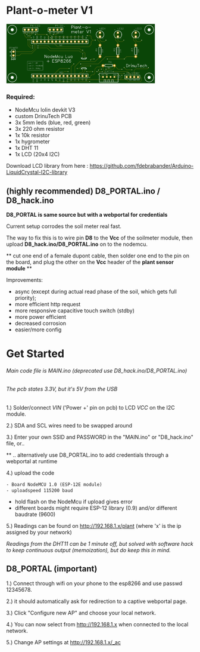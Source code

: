 # Plant-o-meter V1

<img src="https://github.com/liquidrinu/Arduino/blob/master/plantometer_pcb.png"  width="400">

### Required:
- NodeMcu lolin devkit V3
- custom DrinuTech PCB
- 3x 5mm leds (blue, red, green)
- 3x 220 ohm resistor
- 1x 10k resistor
- 1x hygrometer
- 1x DHT 11
- 1x LCD (20x4 I2C)

Download LCD library from here : https://github.com/fdebrabander/Arduino-LiquidCrystal-I2C-library

## (highly recommended) D8_PORTAL.ino / D8_hack.ino 

**D8_PORTAL is same source but with a webportal for credentials**

Current setup corrodes the soil meter real fast.

The way to fix this is to wire pin **D8** to the **Vcc** of the soilmeter module, then upload **D8_hack.ino/D8_PORTAL.ino** on to the nodemcu.

** cut one end of a female dupont cable, then solder one end to the pin on the board, and plug the other on the **Vcc** header of the **plant sensor module** **

Improvements:

- async (except during actual read phase of the soil, which gets full priority);
- more efficient http request
- more responsive capacitive touch switch (stdby)
- more power efficient
- decreased corrosion
- easier/more config

# Get Started

###### Main code file is MAIN.ino (deprecated use D8_hack.ino/D8_PORTAL.ino)
###### The pcb states 3.3V, but it's 5V from the USB

1.) Solder/connect *VIN* ('Power +' pin on pcb) to LCD *VCC* on the I2C module. 

2.) SDA and SCL wires need to be swapped around

3.) Enter your own SSID and PASSWORD in the "MAIN.ino" or "D8_hack.ino" file, or..

   ** .. alternatively use D8_PORTAL.ino to add credentials through a webportal at runtime

4.) upload the code
```
- Board NodeMCU 1.0 (ESP-12E module)
- uploadspeed 115200 baud
```
* hold flash on the NodeMcu if upload gives error
* different boards might require ESP-12 library (0.9) and/or different baudrate (9600)

5.) Readings can be found on http://192.168.1.x/plant (where 'x' is the ip assigned by your network)

*Readings from the DHT11 can be 1 minute off, but solved with software hack to keep continuous output (memoization), but do keep this in mind.*

## D8_PORTAL (important)

1.) Connect through wifi on your phone to the esp8266 and use passwd 12345678.

2.) it should automatically ask for redirection to a captive webportal page.

3.) Click "Configure new AP" and choose your local network.

4.) You can now select from http://192.168.1.x when connected to the local network.

5.) Change AP settings at http://192.168.1.x/_ac

